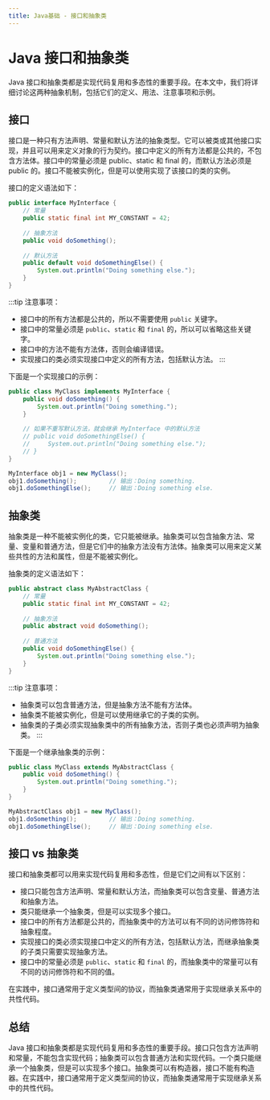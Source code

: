 ```yaml
---
title: Java基础 - 接口和抽象类
---
```

# Java 接口和抽象类
Java 接口和抽象类都是实现代码复用和多态性的重要手段。在本文中，我们将详细讨论这两种抽象机制，包括它们的定义、用法、注意事项和示例。

## 接口
接口是一种只有方法声明、常量和默认方法的抽象类型。它可以被类或其他接口实现，并且可以用来定义对象的行为契约。接口中定义的所有方法都是公共的，不包含方法体。接口中的常量必须是 public、static 和 final 的，而默认方法必须是 public 的。接口不能被实例化，但是可以使用实现了该接口的类的实例。

接口的定义语法如下：
```java 
public interface MyInterface {
    // 常量
    public static final int MY_CONSTANT = 42;
    
    // 抽象方法
    public void doSomething();
    
    // 默认方法
    public default void doSomethingElse() {
        System.out.println("Doing something else.");
    }
}
```

:::tip
注意事项：
- 接口中的所有方法都是公共的，所以不需要使用 `public` 关键字。
- 接口中的常量必须是 `public`、`static` 和 `final` 的，所以可以省略这些关键字。
- 接口中的方法不能有方法体，否则会编译错误。
- 实现接口的类必须实现接口中定义的所有方法，包括默认方法。
:::

下面是一个实现接口的示例：
```java 
public class MyClass implements MyInterface {
    public void doSomething() {
        System.out.println("Doing something.");
    }
    
    // 如果不重写默认方法，就会继承 MyInterface 中的默认方法
    // public void doSomethingElse() {
    //     System.out.println("Doing something else.");
    // }
}

MyInterface obj1 = new MyClass();
obj1.doSomething();         // 输出：Doing something.
obj1.doSomethingElse();     // 输出：Doing something else.
```

## 抽象类

抽象类是一种不能被实例化的类，它只能被继承。抽象类可以包含抽象方法、常量、变量和普通方法，但是它们中的抽象方法没有方法体。抽象类可以用来定义某些共性的方法和属性，但是不能被实例化。

抽象类的定义语法如下：

```java 
public abstract class MyAbstractClass {
    // 常量
    public static final int MY_CONSTANT = 42;
    
    // 抽象方法
    public abstract void doSomething();
    
    // 普通方法
    public void doSomethingElse() {
        System.out.println("Doing something else.");
    }
}
```

:::tip
注意事项：
- 抽象类可以包含普通方法，但是抽象方法不能有方法体。
- 抽象类不能被实例化，但是可以使用继承它的子类的实例。
- 抽象类的子类必须实现抽象类中的所有抽象方法，否则子类也必须声明为抽象类。
:::

下面是一个继承抽象类的示例：
```java 
public class MyClass extends MyAbstractClass {
    public void doSomething() {
        System.out.println("Doing something.");
    }
}

MyAbstractClass obj1 = new MyClass();
obj1.doSomething();         // 输出：Doing something.
obj1.doSomethingElse();     // 输出：Doing something else.
```

## 接口 vs 抽象类

接口和抽象类都可以用来实现代码复用和多态性，但是它们之间有以下区别：

- 接口只能包含方法声明、常量和默认方法，而抽象类可以包含变量、普通方法和抽象方法。
- 类只能继承一个抽象类，但是可以实现多个接口。
- 接口中的所有方法都是公共的，而抽象类中的方法可以有不同的访问修饰符和抽象程度。
- 实现接口的类必须实现接口中定义的所有方法，包括默认方法，而继承抽象类的子类只需要实现抽象方法。
- 接口中的常量必须是 `public`、`static` 和 `final` 的，而抽象类中的常量可以有不同的访问修饰符和不同的值。

在实践中，接口通常用于定义类型间的协议，而抽象类通常用于实现继承关系中的共性代码。

## 总结
Java 接口和抽象类都是实现代码复用和多态性的重要手段。接口只包含方法声明和常量，不能包含实现代码；抽象类可以包含普通方法和实现代码。一个类只能继承一个抽象类，但是可以实现多个接口。抽象类可以有构造器，接口不能有构造器。在实践中，接口通常用于定义类型间的协议，而抽象类通常用于实现继承关系中的共性代码。